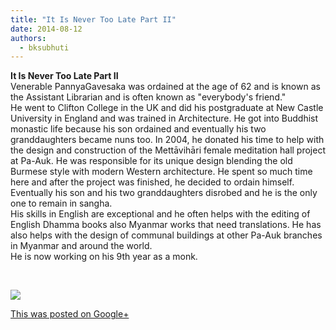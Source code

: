 ```yaml
---
title: "It Is Never Too Late Part II"
date: 2014-08-12
authors: 
  - bksubhuti
---
```


**It Is Never Too Late Part II**  
Venerable PannyaGavesaka was ordained at the age of 62 and is known as the Assistant Librarian and is often known as "everybody's friend."  
He went to Clifton College in the UK and did his postgraduate at New Castle University in England and was trained in Architecture. He got into Buddhist monastic life because his son ordained and eventually his two granddaughters became nuns too. In 2004, he donated his time to help with the design and construction of the Mettāvihāri female meditation hall project at Pa-Auk. He was responsible for its unique design blending the old Burmese style with modern Western architecture. He spent so much time here and after the project was finished, he decided to ordain himself. Eventually his son and his two granddaughters disrobed and he is the only one to remain in sangha.  
His skills in English are exceptional and he often helps with the editing of English Dhamma books also Myanmar works that need translations. He has also helps with the design of communal buildings at other Pa-Auk branches in Myanmar and around the world.  
He is now working on his 9th year as a monk.  
  
﻿

![](https://lh6.googleusercontent.com/-Z3HH5F6apD0/U-lllNHAwwI/AAAAAAAAKEg/BWJQ58lhjDY/w506-h750/14%2B-%2B1)

[This was posted on Google+](https://plus.google.com/+BhikkhuSubhuti/posts/WurPiL7XCpo)